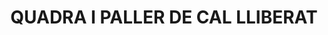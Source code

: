 ---
layout: patrimoni-details
title:  "QUADRA I PALLER DE CAL LLIBERAT"
collections: ["patrimoni-arquitectonic", "bcil-previstos-cbp"]
coordinates:
  - group1:
        - [1.44404389804171, 42.355430606192527]
        - [1.444263623295945, 42.355405633678053]
        - [1.444261100156038, 42.355325490263553]
        - [1.44402343656745, 42.355347924491205]
        - [1.44404389804171, 42.355430606192527]
---
